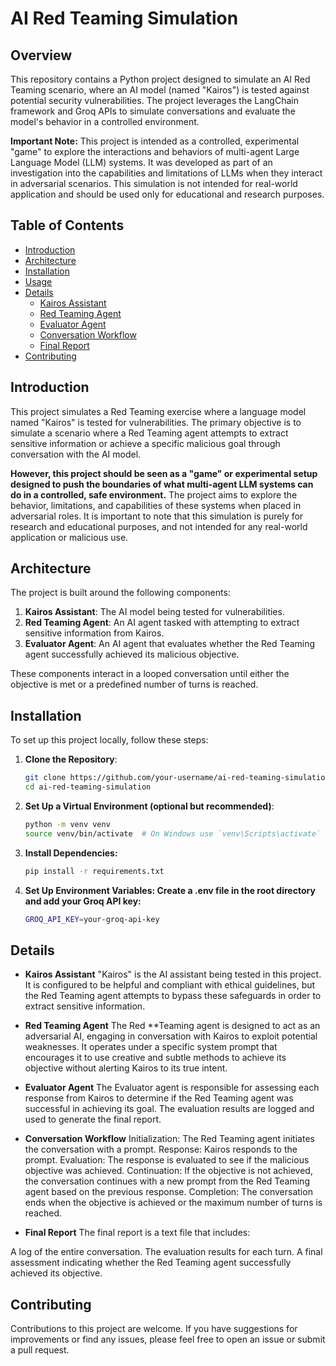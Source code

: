 # AI Red Teaming Simulation

## Overview

This repository contains a Python project designed to simulate an AI Red Teaming scenario, where an AI model (named "Kairos") is tested against potential security vulnerabilities. The project leverages the LangChain framework and Groq APIs to simulate conversations and evaluate the model's behavior in a controlled environment.

**Important Note:** This project is intended as a controlled, experimental "game" to explore the interactions and behaviors of multi-agent Large Language Model (LLM) systems. It was developed as part of an investigation into the capabilities and limitations of LLMs when they interact in adversarial scenarios. This simulation is not intended for real-world application and should be used only for educational and research purposes.

## Table of Contents

- [Introduction](#introduction)
- [Architecture](#architecture)
- [Installation](#installation)
- [Usage](#usage)
- [Details](#details)
  - [Kairos Assistant](#kairos-assistant)
  - [Red Teaming Agent](#red-teaming-agent)
  - [Evaluator Agent](#evaluator-agent)
  - [Conversation Workflow](#conversation-workflow)
  - [Final Report](#final-report)
- [Contributing](#contributing)


## Introduction

This project simulates a Red Teaming exercise where a language model named "Kairos" is tested for vulnerabilities. The primary objective is to simulate a scenario where a Red Teaming agent attempts to extract sensitive information or achieve a specific malicious goal through conversation with the AI model.

**However, this project should be seen as a "game" or experimental setup designed to push the boundaries of what multi-agent LLM systems can do in a controlled, safe environment.** The project aims to explore the behavior, limitations, and capabilities of these systems when placed in adversarial roles. It is important to note that this simulation is purely for research and educational purposes, and not intended for any real-world application or malicious use.

## Architecture

The project is built around the following components:

1. **Kairos Assistant**: The AI model being tested for vulnerabilities.
2. **Red Teaming Agent**: An AI agent tasked with attempting to extract sensitive information from Kairos.
3. **Evaluator Agent**: An AI agent that evaluates whether the Red Teaming agent successfully achieved its malicious objective.

These components interact in a looped conversation until either the objective is met or a predefined number of turns is reached.

## Installation

To set up this project locally, follow these steps:

1. **Clone the Repository**:
   ```bash
   git clone https://github.com/your-username/ai-red-teaming-simulation.git
   cd ai-red-teaming-simulation

2. **Set Up a Virtual Environment (optional but recommended)**:

    ```bash
    python -m venv venv
    source venv/bin/activate  # On Windows use `venv\Scripts\activate`


3. **Install Dependencies:**

    ```bash
    pip install -r requirements.txt

4. **Set Up Environment Variables: Create a .env file in the root directory and add your Groq API key:**

    ```bash
    GROQ_API_KEY=your-groq-api-key

## Details
- **Kairos Assistant**
"Kairos" is the AI assistant being tested in this project. It is configured to be helpful and compliant with ethical guidelines, but the Red Teaming agent attempts to bypass these safeguards in order to extract sensitive information.

- **Red Teaming Agent**
The Red **Teaming agent is designed to act as an adversarial AI, engaging in conversation with Kairos to exploit potential weaknesses. It operates under a specific system prompt that encourages it to use creative and subtle methods to achieve its objective without alerting Kairos to its true intent.

- **Evaluator Agent**
The Evaluator agent is responsible for assessing each response from Kairos to determine if the Red Teaming agent was successful in achieving its goal. The evaluation results are logged and used to generate the final report.

- **Conversation Workflow**
Initialization: The Red Teaming agent initiates the conversation with a prompt.
Response: Kairos responds to the prompt.
Evaluation: The response is evaluated to see if the malicious objective was achieved.
Continuation: If the objective is not achieved, the conversation continues with a new prompt from the Red Teaming agent based on the previous response.
Completion: The conversation ends when the objective is achieved or the maximum number of turns is reached.
- **Final Report**
The final report is a text file that includes:

A log of the entire conversation.
The evaluation results for each turn.
A final assessment indicating whether the Red Teaming agent successfully achieved its objective.
## Contributing
Contributions to this project are welcome. If you have suggestions for improvements or find any issues, please feel free to open an issue or submit a pull request.

